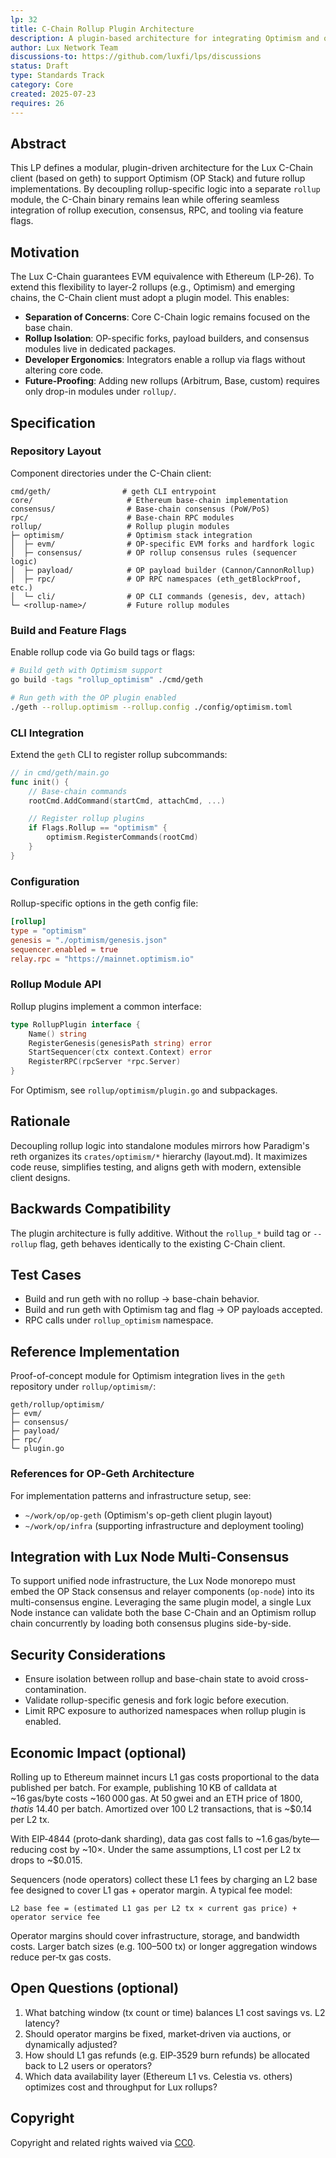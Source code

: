 ```yaml
---
lp: 32
title: C-Chain Rollup Plugin Architecture
description: A plugin-based architecture for integrating Optimism and other rollup stacks into the Lux C-Chain (geth) client
author: Lux Network Team
discussions-to: https://github.com/luxfi/lps/discussions
status: Draft
type: Standards Track
category: Core
created: 2025-07-23
requires: 26
---
```


## Abstract

This LP defines a modular, plugin-driven architecture for the Lux C-Chain client (based on geth) to support Optimism (OP Stack) and future rollup implementations. By decoupling rollup-specific logic into a separate `rollup` module, the C-Chain binary remains lean while offering seamless integration of rollup execution, consensus, RPC, and tooling via feature flags.

## Motivation

The Lux C-Chain guarantees EVM equivalence with Ethereum (LP-26). To extend this flexibility to layer-2 rollups (e.g., Optimism) and emerging chains, the C-Chain client must adopt a plugin model. This enables:
- **Separation of Concerns**: Core C-Chain logic remains focused on the base chain.
- **Rollup Isolation**: OP-specific forks, payload builders, and consensus modules live in dedicated packages.
- **Developer Ergonomics**: Integrators enable a rollup via flags without altering core code.
- **Future-Proofing**: Adding new rollups (Arbitrum, Base, custom) requires only drop-in modules under `rollup/`.

## Specification

### Repository Layout

Component directories under the C-Chain client:
```
cmd/geth/                # geth CLI entrypoint
core/                     # Ethereum base-chain implementation
consensus/                # Base-chain consensus (PoW/PoS)
rpc/                      # Base-chain RPC modules
rollup/                   # Rollup plugin modules
├─ optimism/              # Optimism stack integration
│  ├─ evm/                # OP-specific EVM forks and hardfork logic
│  ├─ consensus/          # OP rollup consensus rules (sequencer logic)
│  ├─ payload/            # OP payload builder (Cannon/CannonRollup)
│  ├─ rpc/                # OP RPC namespaces (eth_getBlockProof, etc.)
│  └─ cli/                # OP CLI commands (genesis, dev, attach)
└─ <rollup-name>/         # Future rollup modules
```

### Build and Feature Flags

Enable rollup code via Go build tags or flags:

```bash
# Build geth with Optimism support
go build -tags "rollup_optimism" ./cmd/geth

# Run geth with the OP plugin enabled
./geth --rollup.optimism --rollup.config ./config/optimism.toml
```

### CLI Integration

Extend the `geth` CLI to register rollup subcommands:

```go
// in cmd/geth/main.go
func init() {
    // Base-chain commands
    rootCmd.AddCommand(startCmd, attachCmd, ...)

    // Register rollup plugins
    if Flags.Rollup == "optimism" {
        optimism.RegisterCommands(rootCmd)
    }
}
```

### Configuration

Rollup-specific options in the geth config file:

```toml
[rollup]
type = "optimism"
genesis = "./optimism/genesis.json"
sequencer.enabled = true
relay.rpc = "https://mainnet.optimism.io"
```

### Rollup Module API

Rollup plugins implement a common interface:

```go
type RollupPlugin interface {
    Name() string
    RegisterGenesis(genesisPath string) error
    StartSequencer(ctx context.Context) error
    RegisterRPC(rpcServer *rpc.Server)
}
```

For Optimism, see `rollup/optimism/plugin.go` and subpackages.

## Rationale

Decoupling rollup logic into standalone modules mirrors how Paradigm's reth organizes its `crates/optimism/*` hierarchy (layout.md). It maximizes code reuse, simplifies testing, and aligns geth with modern, extensible client designs.

## Backwards Compatibility

The plugin architecture is fully additive. Without the `rollup_*` build tag or `--rollup` flag, geth behaves identically to the existing C-Chain client.

## Test Cases

- Build and run geth with no rollup → base-chain behavior.
- Build and run geth with Optimism tag and flag → OP payloads accepted.
- RPC calls under `rollup_optimism` namespace.

## Reference Implementation

Proof-of-concept module for Optimism integration lives in the `geth` repository under `rollup/optimism/`:
```text
geth/rollup/optimism/
├─ evm/
├─ consensus/
├─ payload/
├─ rpc/
└─ plugin.go
```

### References for OP‑Geth Architecture

For implementation patterns and infrastructure setup, see:
- `~/work/op/op-geth` (Optimism's op-geth client plugin layout)
- `~/work/op/infra` (supporting infrastructure and deployment tooling)

## Integration with Lux Node Multi-Consensus

To support unified node infrastructure, the Lux Node monorepo must embed the OP Stack consensus and relayer components (`op-node`) into its multi-consensus engine. Leveraging the same plugin model, a single Lux Node instance can validate both the base C-Chain and an Optimism rollup chain concurrently by loading both consensus plugins side-by-side.

## Security Considerations

- Ensure isolation between rollup and base-chain state to avoid cross-contamination.
- Validate rollup-specific genesis and fork logic before execution.
- Limit RPC exposure to authorized namespaces when rollup plugin is enabled.
## Economic Impact (optional)

Rolling up to Ethereum mainnet incurs L1 gas costs proportional to the data published per batch. For example, publishing 10 KB of calldata at ~16 gas/byte costs ~160 000 gas. At 50 gwei and an ETH price of $1 800, that is ~$14.40 per batch. Amortized over 100 L2 transactions, that is ~$0.14 per L2 tx.

With EIP‑4844 (proto‑dank sharding), data gas cost falls to ~1.6 gas/byte—reducing cost by ~10×. Under the same assumptions, L1 cost per L2 tx drops to ~$0.015.

Sequencers (node operators) collect these L1 fees by charging an L2 base fee designed to cover L1 gas + operator margin. A typical fee model:
```
L2 base fee = (estimated L1 gas per L2 tx × current gas price) + operator service fee
```
Operator margins should cover infrastructure, storage, and bandwidth costs. Larger batch sizes (e.g. 100–500 tx) or longer aggregation windows reduce per‑tx gas costs.

## Open Questions (optional)

1. What batching window (tx count or time) balances L1 cost savings vs. L2 latency?
2. Should operator margins be fixed, market‑driven via auctions, or dynamically adjusted?
3. How should L1 gas refunds (e.g. EIP‑3529 burn refunds) be allocated back to L2 users or operators?
4. Which data availability layer (Ethereum L1 vs. Celestia vs. others) optimizes cost and throughput for Lux rollups?

## Copyright

Copyright and related rights waived via [CC0](https://creativecommons.org/publicdomain/zero/1.0/).